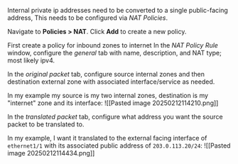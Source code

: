 Internal private ip addresses need to be converted to a single public-facing address, This needs to be configured via *NAT Policies*. 

Navigate to **Policies > NAT**. Click **Add** to create a new policy.

First create a policy for inbound zones to internet
In the *NAT Policy Rule* window, configure the *general* tab with name, description, and NAT type; most likely ipv4.

In the *original packet* tab, configure source internal zones and then destination external zone with associated interface/service as needed.

In my example my source is my two internal zones, destination is my "internet" zone and its interface:
![[Pasted image 20250212114210.png]]

In the *translated packet* tab, configure what address you want the source packet to be translated to. 

In my example, I want it translated to the external facing interface of `ethernet1/1` with its associated public address of `203.0.113.20/24`:
![[Pasted image 20250212114434.png]]